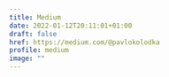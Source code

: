 ```yaml
---
title: Medium
date: 2022-01-12T20:11:01+01:00
draft: false
href: https://medium.com/@pavlokolodka
profile: medium
image: "" 
---
```

